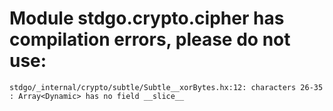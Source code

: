 # Module stdgo.crypto.cipher has compilation errors, please do not use:
```
stdgo/_internal/crypto/subtle/Subtle__xorBytes.hx:12: characters 26-35 : Array<Dynamic> has no field __slice__

```

